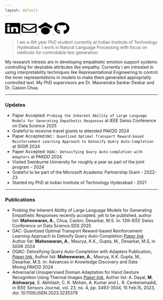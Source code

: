 ```yaml
---
layout: default
---
```

<a href="https://www.linkedin.com/in/aishwaryamdm/">
<img src="assets/img/linkedin-brands.svg" alt="linkedin_icon" width="50" height="40">
</a>
<a href="mailto:ao21resch11002@iith.ac.in">
<img src="assets/img/envelope-regular.svg" alt="mail_icon" width="50" height="40">
</a>
<a href="https://scholar.google.com/citations?user=YbyzuEEAAAAJ&hl=en">
<img src="assets/img/google-scholar-brands.svg" alt="scholar_icon" width="50" height="40">
</a>
<a href="https://github.com/Quartz14">
<img src="assets/img/github-brands.svg" alt="github_icon" width="50" height="40">
</a>


> I am a 4th year PhD student currently at Indian Institute of Technology Hyderabad. I work in Natural Language Processing with focus on methods for controllable text generation.

My research intrests are in developing empathetic emotion support systems controlling for desirable attributes like empathy. Currently I am intrested in using interpretability techniques like Representational Engineering to control the inner representations in models to make them generated appropriatly controlled text. My PhD supervisors are Dr. Maunendra Sankar Deskar and Dr. Caslon Chua.  

* * *
### Updates
* Paper Accepted: `Probing the Inherent Ability of Large Language Models for Generating Empathetic Responses` at IEEE Swiss Conference on Data Science 2025
* Grateful to recevive travel grants to attended PAKDD 2024 
* Paper Accepted:`DAC: Quantized Optimal Transport Reward-based Reinforcement Learning Approach to Detoxify Query Auto-Completion` at SIGIR 2024
* Paper Accepted: `DQAC: Detoxifying Query Auto-completion with Adapters` at PAKDD 2024
* Visited Swinburne University for roughly a year as part of the joint program - 2024
* Grateful to be part of the Microsoft Academic Partnership Grant - 2022-23
* Started my PhD at Indian Institute of Technology Hyderabad - 2021

* * * *
### Publications
* Probing the Inherent Ability of Large Language Models for Generating Empathetic Responses recently accepted, yet to be published, author list: **Maheswaran, A.**, Chua, Caslon, Desarkar, M.S. In: 12th IEEE Swiss Conference on Data Science.SDS 2025
* DAC: Quantized Optimal Transport Reward-based Reinforcement Learning Approach to Detoxify Query Auto-Completion [*Paper link*](https://dl.acm.org/doi/pdf/10.1145/3626772.3657779) Author list: **Maheswaran, A.**, Maurya, K.K., Gupta, M., Desarkar, M.S, in SIGIR 2024
* DQAC: Detoxifying Query Auto-Completion with Adapters Publication, [*Paper link*](https://link.springer.com/chapter/10.1007/978-981-97-2266-2_9), Author list: **Maheswaran, A.**, Maurya, K.K. Gupta, M., Desarkar, M.S. In: Advances in Knowledge Discovery and Data Mining.PAKDD 2024
* Adversarial Unsupervised Domain Adaptation for Hand Gesture Recognition Using Thermal Images [*Paper link*](https://ieeexplore.ieee.org/iel7/7361/4427201/10017178.pdf), Author list: A. Dayal, **M. Aishwarya**, S. Abhilash, C. K. Mohan, A. Kumar and L. R. Cenkeramaddi, in IEEE Sensors Journal, vol. 23, no. 4, pp. 3493-3504, 15 Feb.15, 2023, doi: 10.1109/JSEN.2023.3235379
